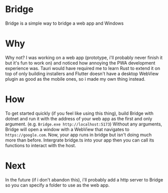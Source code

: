 # Bridge

Bridge is a simple way to bridge a web app and Windows

# Why

Why not? I was working on a web app (prototype, i'll probably never finish it but it's fun to work on) and noticed how annoying the PWA development experience was. Tauri would have required me to learn Rust to extend it on top of only building installers and Flutter doesn't have a desktop WebView plugin as good as the mobile ones, so i made my own thing instead.

# How

To get started quickly (if you feel like using this thing), build Bridge with dotnet and run it with the address of your web app as the first and only argument. (e.g. `Bridge.exe http://localhost:5173`) Without any arguments, Bridge will open a window with a WebView that navigates to `https://google.com`. Now, your app runs in bridge but isn't doing much more than before. Intergrate bridge.ts into your app then you can call its functions to interact with the host.

# Next

In the future (if i don't abandon this), i'll probably add a http server to Bridge so you can specify a folder to use as the web app.
